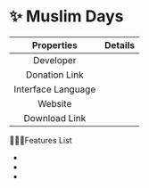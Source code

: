 # ✨ Muslim Days

|     Properties     | Details |
| :----------------: | :-----: |
|      Developer     |         |
|    Donation Link   |         |
| Interface Language |         |
|       Website      |         |
|    Download Link   |         |

💁🏽‍♂️Features List

*
*
*


